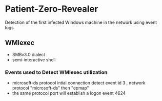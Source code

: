 # Patient-Zero-Revealer
Detection of the first infected Windows machine in the network using event logs

## WMIexec 

- SMBv3.0 dialect
- semi-interactive shell 

### Events used to Detect WMIexec utilization

- microsoft-ds protocol intial connection detect event id 3 , network protocol "microsoft-ds" then "epmap"
- the same protocol port will establish a logon event 4624
